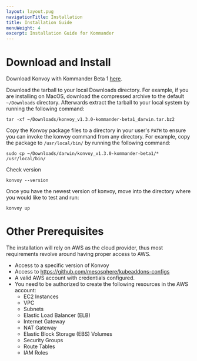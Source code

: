 ```yaml
---
layout: layout.pug
navigationTitle: Installation
title: Installation Guide
menuWeight: 4
excerpt: Installation Guide for Kommander
---
```


# Download and Install

Download Konvoy with Kommander Beta 1 [here](https://github.com/mesosphere/konvoy/releases/tag/v1.3.0-kommander-beta1).

Download the tarball to your local Downloads directory.
For example, if you are installing on MacOS, download the compressed archive to the default `~/Downloads` directory.
Afterwards extract the tarball to your local system by running the following command:

```
tar -xf ~/Downloads/konvoy_v1.3.0-kommander-beta1_darwin.tar.bz2
```

Copy the Konvoy package files to a directory in your user's `PATH` to ensure you can invoke the konvoy command from any directory.
For example, copy the package to `/usr/local/bin/` by running the following command:

```
sudo cp ~/Downloads/darwin/konvoy_v1.3.0-kommander-beta1/* /usr/local/bin/
```

Check version

```
konvoy --version 
```

Once you have the newest version of konvoy, move into the directory where you would like to test and run:

```
konvoy up	
```


# Other Prerequisites

The installation will rely on AWS as the cloud provider, thus most requirements revolve around having proper access to AWS.

* Access to a specific version of Konvoy
* Access to https://github.com/mesosphere/kubeaddons-configs
* A valid AWS account with credentials configured.
* You need to be authorized to create the following resources in the AWS account:
    * EC2 Instances
    * VPC
    * Subnets
    * Elastic Load Balancer (ELB)
    * Internet Gateway
    * NAT Gateway
    * Elastic Block Storage (EBS) Volumes
    * Security Groups
    * Route Tables
    * IAM Roles
